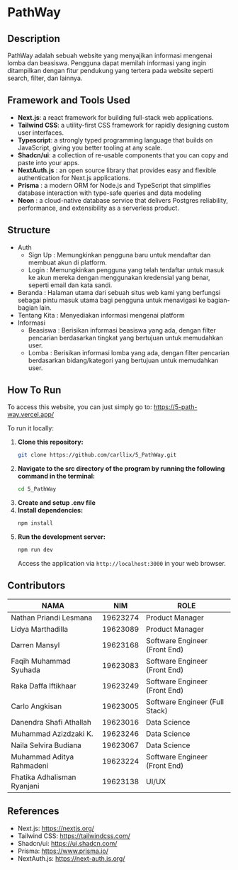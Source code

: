 # PathWay

## Description
PathWay adalah sebuah website yang menyajikan informasi mengenai lomba dan beasiswa. Pengguna dapat memilah informasi yang ingin ditampilkan dengan fitur pendukung yang tertera pada website seperti search, filter, dan lainnya.

## Framework and Tools Used
- **Next.js**: a react framework for building full-stack web applications.
- **Tailwind CSS**: a utility-first CSS framework for rapidly designing custom user interfaces.
- **Typescript**: a strongly typed programming language that builds on JavaScript, giving you better tooling at any scale.
- **Shadcn/ui**: a collection of re-usable components that you can copy and paste into your apps.
- **NextAuth.js** : an open source library that provides easy and flexible authentication for Next.js applications.
- **Prisma** : a modern ORM for Node.js and TypeScript that simplifies database interaction with type-safe queries and data modeling
- **Neon** : a cloud-native database service that delivers Postgres reliability, performance, and extensibility as a serverless product.

## Structure
- Auth
  - Sign Up : Memungkinkan pengguna baru untuk mendaftar dan membuat akun di platform.
  - Login : Memungkinkan pengguna yang telah terdaftar untuk masuk ke akun mereka dengan menggunakan kredensial yang benar, seperti email dan kata sandi.
- Beranda : Halaman utama dari sebuah situs web kami yang berfungsi sebagai pintu masuk utama bagi pengguna untuk menavigasi ke bagian-bagian lain.
- Tentang Kita : Menyediakan informasi mengenai platform
- Informasi 
  - Beasiswa : Berisikan informasi beasiswa yang ada, dengan filter pencarian berdasarkan tingkat yang bertujuan untuk memudahkan user.
  - Lomba : Berisikan informasi lomba yang ada, dengan filter pencarian berdasarkan bidang/kategori yang bertujuan untuk memudahkan user.

## How To Run
To access this website, you can just simply go to: 
https://5-path-way.vercel.app/

To run it locally:
1. **Clone this repository:**
   ```bash
   git clone https://github.com/carllix/5_PathWay.git
   ```
2. **Navigate to the src directory of the program by running the following command in the terminal:**
   ```bash
   cd 5_PathWay
   ```
3. **Create and setup .env file**
4. **Install dependencies:**
   ```bash
   npm install
   ```
5. **Run the development server:**
   ```bash
   npm run dev
   ```
   Access the application via `http://localhost:3000` in your web browser.

## Contributors
| **NAMA** | **NIM** | **ROLE** |
|---|---|---|
|Nathan Priandi Lesmana|19623274|Product Manager|
|Lidya Marthadilla|19623089|Product Manager|
|Darren Mansyl|19623168|Software Engineer (Front End)|
|Faqih Muhammad Syuhada|19623083|Software Engineer (Front End)|
|Raka Daffa Iftikhaar|19623249|Software Engineer (Front End)|
|Carlo Angkisan|19623005|Software Engineer (Full Stack)|
|Danendra Shafi Athallah|19623016|Data Science|
|Muhammad Azizdzaki K.|19623246|Data Science|
|Naila Selvira Budiana|19623067|Data Science|
|Muhammad Aditya Rahmadeni|19623224|Software Engineer (Front End)|
|Fhatika Adhalisman Ryanjani|19623138|UI/UX|

## References
- Next.js: https://nextjs.org/
- Tailwind CSS: https://tailwindcss.com/
- Shadcn/ui: https://ui.shadcn.com/
- Prisma: https://www.prisma.io/
- NextAuth.js: https://next-auth.js.org/